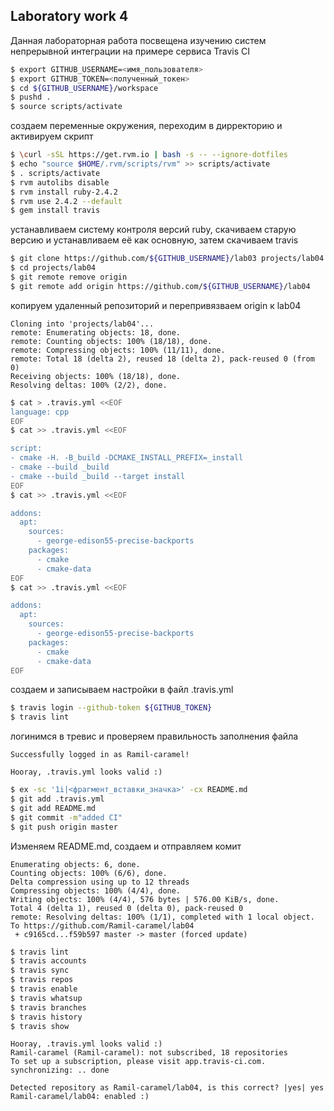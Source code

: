 ## Laboratory work 4
Данная лабораторная работа посвещена изучению систем непрерывной интеграции на примере сервиса Travis CI
```bash
$ export GITHUB_USERNAME=<имя_пользователя>
$ export GITHUB_TOKEN=<полученный_токен>
$ cd ${GITHUB_USERNAME}/workspace
$ pushd .
$ source scripts/activate
```
создаем переменные окружения, переходим в дирректорию и активируем скрипт
```bash
$ \curl -sSL https://get.rvm.io | bash -s -- --ignore-dotfiles
$ echo "source $HOME/.rvm/scripts/rvm" >> scripts/activate
$ . scripts/activate
$ rvm autolibs disable
$ rvm install ruby-2.4.2
$ rvm use 2.4.2 --default
$ gem install travis
```
устанавливаем систему контроля версий ruby, скачиваем старую версию и устанавливаем её как основную, затем скачиваем travis
```bash
$ git clone https://github.com/${GITHUB_USERNAME}/lab03 projects/lab04
$ cd projects/lab04
$ git remote remove origin
$ git remote add origin https://github.com/${GITHUB_USERNAME}/lab04
```
копируем удаленный репозиторий и перепривязваем  origin к lab04
```
Cloning into 'projects/lab04'...
remote: Enumerating objects: 18, done.
remote: Counting objects: 100% (18/18), done.
remote: Compressing objects: 100% (11/11), done.
remote: Total 18 (delta 2), reused 18 (delta 2), pack-reused 0 (from 0)
Receiving objects: 100% (18/18), done.
Resolving deltas: 100% (2/2), done.
```

```bash
$ cat > .travis.yml <<EOF
language: cpp
EOF
$ cat >> .travis.yml <<EOF

script:
- cmake -H. -B_build -DCMAKE_INSTALL_PREFIX=_install
- cmake --build _build
- cmake --build _build --target install
EOF
$ cat >> .travis.yml <<EOF

addons:
  apt:
    sources:
      - george-edison55-precise-backports
    packages:
      - cmake
      - cmake-data
EOF
$ cat >> .travis.yml <<EOF

addons:
  apt:
    sources:
      - george-edison55-precise-backports
    packages:
      - cmake
      - cmake-data
EOF
```
создаем и записываем настройки в файл .travis.yml
```bash
$ travis login --github-token ${GITHUB_TOKEN}
$ travis lint
```
логинимся в тревис и проверяем правильность заполнения файла
```
Successfully logged in as Ramil-caramel!

Hooray, .travis.yml looks valid :)

```
```bash
$ ex -sc '1i|<фрагмент_вставки_значка>' -cx README.md
$ git add .travis.yml
$ git add README.md
$ git commit -m"added CI"
$ git push origin master
```
Изменяем README.md, создаем и отправляем комит
```
Enumerating objects: 6, done.
Counting objects: 100% (6/6), done.
Delta compression using up to 12 threads
Compressing objects: 100% (4/4), done.
Writing objects: 100% (4/4), 576 bytes | 576.00 KiB/s, done.
Total 4 (delta 1), reused 0 (delta 0), pack-reused 0
remote: Resolving deltas: 100% (1/1), completed with 1 local object.
To https://github.com/Ramil-caramel/lab04
 + c9165cd...f59b597 master -> master (forced update)
```
```bash
$ travis lint
$ travis accounts
$ travis sync
$ travis repos
$ travis enable
$ travis whatsup
$ travis branches
$ travis history
$ travis show
```
```
Hooray, .travis.yml looks valid :)
Ramil-caramel (Ramil-caramel): not subscribed, 18 repositories
To set up a subscription, please visit app.travis-ci.com.
synchronizing: .. done

Detected repository as Ramil-caramel/lab04, is this correct? |yes| yes
Ramil-caramel/lab04: enabled :)

```
